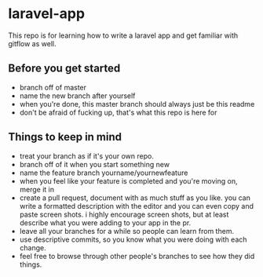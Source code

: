 # laravel-app
This repo is for learning how to write a laravel app and get familiar with gitflow as well.

## Before you get started
- branch off of master
- name the new branch after yourself
- when you're done, this master branch should always just be this readme
- don't be afraid of fucking up, that's what this repo is here for

## Things to keep in mind
- treat your branch as if it's your own repo. 
- branch off of it when you start something new
- name the feature branch yourname/yournewfeature
- when you feel like your feature is completed and you're moving on, merge it in
- create a pull request, document with as much stuff as you like. you can write a formatted description with the editor and you can even copy and paste screen shots. i highly encourage screen shots, but at least describe what you were adding to your app in the pr.
- leave all your branches for a while so people can learn from them.
- use descriptive commits, so you know what you were doing with each change.
- feel free to browse through other people's branches to see how they did things.

